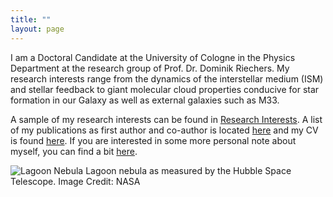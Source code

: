 ```yaml
---
title: ""
layout: page
---
```


I am a Doctoral Candidate at the University of Cologne in the Physics Department at the research group of Prof. Dr. Dominik Riechers. My research interests range from the dynamics of the interstellar medium (ISM) and stellar feedback to giant molecular cloud properties conducive for star formation in our Galaxy as well as external galaxies such as M33.

A sample of my research interests can be found in [Research Interests](research.md). A list of my publications as first author and co-author is located [here](publications.md) and my CV is found [here](CV.md). 
If you are interested in some more personal note about myself, you can find a bit [here](about_me.md).

![Lagoon Nebula](lagoon.jpg)
Lagoon nebula as measured by the Hubble Space Telescope.
Image Credit: NASA



